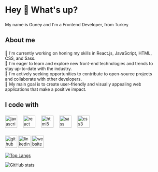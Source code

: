 <h1 align="left">Hey 👋 What's up?</h1>

###

<p align="left">My name is Guney and I'm a Frontend Developer, from Turkey</p>

###

<h2 align="left">About me</h2>

###

<p align="left">🔭 I'm currently working on honing my skills in React.js, JavaScript, HTML, CSS, and Sass.<br>🌱 I'm eager to learn and explore new front-end technologies and trends to stay up-to-date with the industry.<br>💼 I'm actively seeking opportunities to contribute to open-source projects and collaborate with other developers.<br>🚀 My main goal is to create user-friendly and visually appealing web applications that make a positive impact.</p>

###

<h2 align="left">I code with</h2>

###

<div align="left">
  <img src="https://cdn.jsdelivr.net/gh/devicons/devicon/icons/javascript/javascript-original.svg" height="40" alt="javascript logo"  />
  <img width="12" />
  <img src="https://cdn.jsdelivr.net/gh/devicons/devicon/icons/react/react-original.svg" height="40" alt="react logo"  />
  <img width="12" />
  <img src="https://cdn.jsdelivr.net/gh/devicons/devicon/icons/html5/html5-original.svg" height="40" alt="html5 logo"  />
  <img width="12" />
  <img src="https://cdn.jsdelivr.net/gh/devicons/devicon/icons/sass/sass-original.svg" height="40" alt="sass logo"  />
  <img width="12" />
  <img src="https://cdn.jsdelivr.net/gh/devicons/devicon/icons/css3/css3-original.svg" height="40" alt="css3 logo"  />
</div>

###

[<img src='https://cdn.jsdelivr.net/npm/simple-icons@3.0.1/icons/github.svg' alt='github' height='40'>](https://github.com/unaygney)  [<img src='https://cdn.jsdelivr.net/npm/simple-icons@3.0.1/icons/linkedin.svg' alt='linkedin' height='40'>](https://www.linkedin.com/in/https://www.linkedin.com/in/g%C3%BCney-unay-97ab96235//)  [<img src='https://cdn.jsdelivr.net/npm/simple-icons@3.0.1/icons/icloud.svg' alt='website' height='40'>](www.guneyunay.com)  

[![Top Langs](https://github-readme-stats.vercel.app/api/top-langs/?username=unaygney)](https://github.com/anuraghazra/github-readme-stats)

![GitHub stats](https://github-readme-stats.vercel.app/api?username=unaygney&show_icons=true)  


